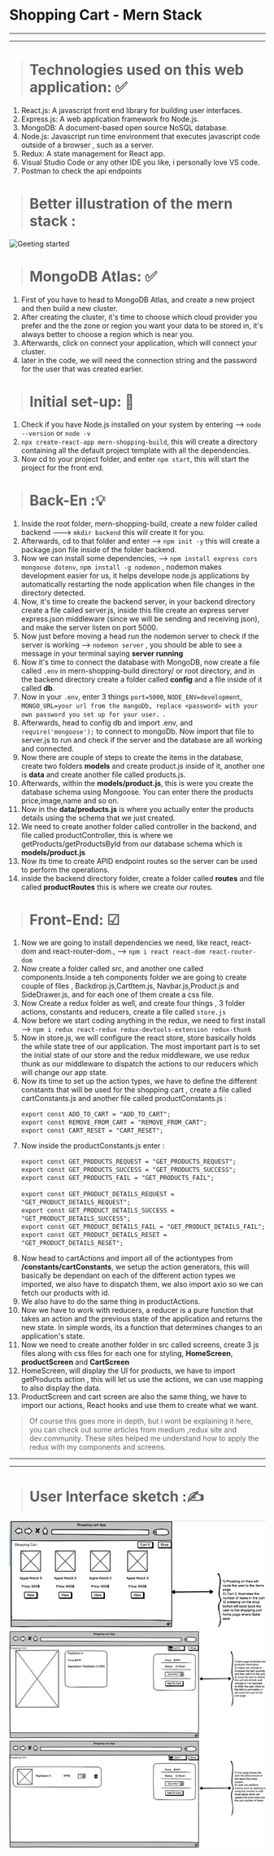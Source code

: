 <h1> Shopping Cart - Mern Stack </h1> 

*****
*****


># Technologies used on this web application: ✅
1) React.js: A javascript front end library for building user interfaces.
2) Express.js: A web application framework fro Node.js.
3) MongoDB: A document-based open source NoSQL database.
4) Node.js: Javascript run time environment that executes javascript code outside of a browser , such as a server.
5) Redux: A state management for React app.
6) Visual Studio Code or any other IDE you like, i personally love VS code.
7) Postman to check the api endpoints 

># Better illustration of the mern stack :
![Geeting started](mernstack.png) 



># MongoDB Atlas: ✅ 
1) First of you have to head to MongoDB Atlas, and create a new project and then build a new cluster. 
2) After creating the cluster, it's time to choose which cloud provider you prefer and the the zone or region you want your data to be stored in, it's always better to choose a region which is near you. 
3) Afterwards, click on connect your application, which will connect your cluster.
4) later in the code, we will need the connection string and the password for the user that was created earlier.
   

># Initial set-up:  🏁
1) Check if you have Node.js installed on your system by entering --> `node --version` or `node -v`
2) `npx create-react-app mern-shopping-build`, this will create a directory containing all the default project template with all the dependencies.
3) Now cd to your project folder, and enter `npm start`, this will start the project for the front end. 


># Back-En :💡
1) Inside the root folder, mern-shopping-build, create a new folder called backend ---> `mkdir backend` this will create it for you. 
2) Afterwards, cd to that folder and enter --> `npm init -y` this will create a package.json file inside of the folder backend.
3) Now we can install some dependencies, --> `npm install express cors mongoose dotenv`, `npm install -g nodemon` , nodemon makes development easier for us, it helps develope node.js applications by automatically restarting the node application when file changes in the directory detected.
4) Now, it's time to create the backend server, in your backend directory create a file called server.js, inside this file create an express server express.json middleware (since we will be sending and receiving json), and make the server listen on port 5000.
5) Now just before moving a head run the nodemon server to check if the server is working --> `nodemon server` , you should be able to see a message in your terminal saying **server running**
6) Now it's time to connect the database with MongoDB, now create a file called `.env` in mern-shopping-build directory/ or root directory, and in the backend directory create a folder called **config** and a file inside of it called **db**.
7) Now in your `.env`, enter 3 things `port=5000`, `NODE_ENV=development`, `MONGO_URL=your url from the mangoDb, replace <password> with your own password you set up for your user. `.
8) Afterwards, head to config db and import .env, and `require('mongoose');` to connect to mongoDb. Now import that file to server.js to run and check if the server and the database are all working and connected.
9) Now there are couple of steps to create the items in the database, create two folders **models** and create product.js inside of it, another one is **data** and create  another file called products.js.
10) Afterwards, within the **models/product.js**, this is were you create the database schema using Mongoose. You can enter there the products price,image,name and so on.
11) Now in the **data/products.js** is where you actually enter the products details using the schema that we just created.
12) We need to create another folder called controller in the backend, and file called productController, this is where we getProducts/getProductsById from our database schema which is **models/product.js**
13) Now its time to create APID endpoint routes so the server can be used to perform the operations.
14) inside the backend directory folder, create a folder called **routes** and file called **productRoutes** this is where we create our routes.


># Front-End: ☑
1) Now we are going to install dependencies we need, like react, react-dom and react-router-dom., --> `npm i react react-dom react-router-dom` 
2) Now create a folder called src, and another one called components.Inside a teh components folder we are going to create couple of files , Backdrop.js,CartItem.js, Navbar.js,Product.js and SideDrawer.js, and for each one of them create a css file.
3) Now Create a redux folder as well, and create four things , 3 folder actions, constants and reducers, create a file called `store.js`
4) Now before we start coding anything in the redux, we need to first install --> `npm i redux react-redux redux-devtools-extension redux-thunk`
5) Now in store.js, we will configure the react store, store basically holds the while state tree of our application. The most important part is to set the initial state of our store and the redux middleware, we use redux thunk as our middleware to dispatch the actions to our reducers which will change our app state.
6) Now its time to set up the action types, we have to define the different constants that will be used for the shopping cart , create a file called cartConstants.js and another file called productConstants.js :
   ```
   export const ADD_TO_CART = "ADD_TO_CART";
   export const REMOVE_FROM_CART = "REMOVE_FROM_CART";
   export const CART_RESET = "CART_RESET";
   ```
7) Now inside the productConstants.js enter : 
     ```
     export const GET_PRODUCTS_REQUEST = "GET_PRODUCTS_REQUEST";
     export const GET_PRODUCTS_SUCCESS = "GET_PRODUCTS_SUCCESS";
     export const GET_PRODUCTS_FAIL = "GET_PRODUCTS_FAIL";

     export const GET_PRODUCT_DETAILS_REQUEST = "GET_PRODUCT_DETAILS_REQUEST";
     export const GET_PRODUCT_DETAILS_SUCCESS = "GET_PRODUCT_DETAILS_SUCCESS";
     export const GET_PRODUCT_DETAILS_FAIL = "GET_PRODUCT_DETAILS_FAIL";
     export const GET_PRODUCT_DETAILS_RESET = "GET_PRODUCT_DETAILS_RESET";
     ```
8) Now head to cartActions and import all of the actiontypes from **/constants/cartConstants**, we setup the action generators, this will basically be dependant on each of the different action types we imported, we also have to dispatch them, we also import axio so we can fetch our products with id.
9) We also have to do the same thing in productActions.
10) Now we have to work with reducers, a reducer is a pure function that takes an action and the previous state of the application and returns the new state. In simple words, its a function that determines changes to an application's state.
11) Now we need to create another folder in src called screens, create 3 js files along with css files for each one for styling, **HomeScreen**, **productScreen** and **CartScreen**
12) HomeScreen, will display the UI for products, we have to import getProducts action , this will let us use the actions, we can use mapping to also display the data. 
13) ProductScreen and cart screen are also the same thing, we have to import our actions, React hooks and use them to create what we want.


>Of course this goes more in depth, but i wont be explaining it here, you can check out some articles from medium ,redux site and dev.community. These sites helped me understand how to apply the redux with my components and screens.



****
****


># User Interface sketch :✍️
![Geeting started](sketch1.png) 
![Geeting started](sketch2.png) 
![Geeting started](sketch3.png) 







    

   
